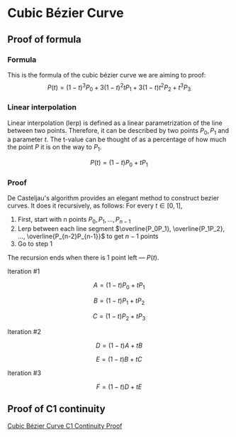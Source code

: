 # Cubic Bézier Curve

## Proof of formula

### Formula
This is the formula of the cubic bézier curve we are aiming to proof:
$$P(t) = (1-t)^3P_0+3(1-t)^2tP_1+3(1-t)t^2P_2+t^3P_3$$

### Linear interpolation

Linear interpolation (lerp) is defined as a linear parametrization of the line between two points.
Therefore, it can be described by two points $P_0, P_1$ and a parameter $t$.
The t-value can be thought of as a percentage of how much the point $P$ it is on the way to $P_1$.

$$ P(t) = (1-t)P_0 + tP_1$$

### Proof
De Casteljau's algorithm provides an elegant method to construct bezier curves.
It does it recursively, as follows:
For every $t \in [0,1]$,
1. First, start with n points $P_0, P_1, ..., P_{n-1}$
2. Lerp between each line segment $\overline{P_0P_1}, \overline{P_1P_2}, ..., \overline{P_{n-2}P_{n-1}}$  to get $n-1$ points
3. Go to step 1

The recursion ends when there is 1 point left — $P(t)$.

Iteration #1

$$A=(1-t)P_0+tP_1$$

$$B=(1-t)P_1+tP_2$$

$$C=(1-t)P_2+tP_3$$


Iteration #2

$$D=(1-t)A+tB$$

$$E=(1-t)B+tC$$



Iteration #3

$$F=(1-t)D+tE$$


## Proof of C1 continuity
[Cubic Bézier Curve C1 Continuity Proof](https://docs.google.com/document/d/1yOPxu6LAcAWaRyBlGrb4e02S1lrvkTArEI2bsm8eq4w/edit?usp=sharing)
